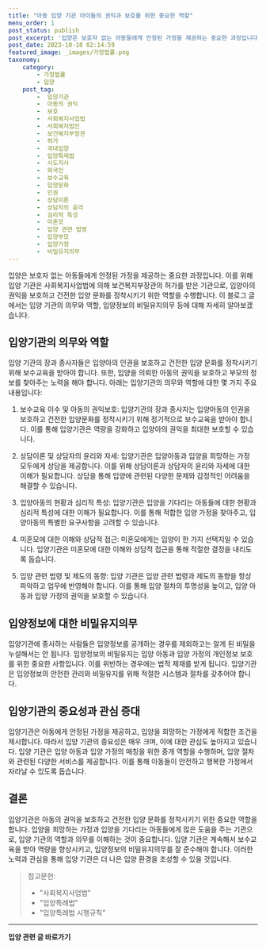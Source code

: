 ```yaml
---
title: "아동 입양 기관 아이들의 권익과 보호를 위한 중요한 역할"
menu_order: 1
post_status: publish
post_excerpt: '입양은 보호자 없는 아동들에게 안정된 가정을 제공하는 중요한 과정입니다. 이를 위해 입양 기관은 사회복지사업법에 의해 보건복지부장관의 허가를 받은 기관으로, 입양아의 권익을 보호하고 건전한 입양 문화를 정착시키기 위한 역할을 수행합니다. 이 블로그 글에서는 입양 기관의 의무와 역할, 입양정보의 비밀유지의무 등에 대해 자세히 알아보겠습니다.'
post_date: 2023-10-18 02:14:59
featured_image: _images/가정법률.png
taxonomy:
    category:
        - 가정법률
        - 입양
    post_tag:
        -  입양기관
        -  아동의 권익
        -  보호
        -  사회복지사업법
        -  사회복지법인
        -  보건복지부장관
        -  허가
        -  국내입양
        -  입양특례법
        -  시도지사
        -  외국인
        -  보수교육
        -  입양문화
        -  인권
        -  상담이론
        -  상담자의 윤리
        -  심리적 특성
        -  미혼모
        -  입양 관련 법령
        -  입양부모
        -  입양가정
        -  비밀유지의무
---
```




입양은 보호자 없는 아동들에게 안정된 가정을 제공하는 중요한 과정입니다. 이를 위해 입양 기관은 사회복지사업법에 의해 보건복지부장관의 허가를 받은 기관으로, 입양아의 권익을 보호하고 건전한 입양 문화를 정착시키기 위한 역할을 수행합니다. 이 블로그 글에서는 입양 기관의 의무와 역할, 입양정보의 비밀유지의무 등에 대해 자세히 알아보겠습니다.

## 입양기관의 의무와 역할

입양 기관의 장과 종사자들은 입양아의 인권을 보호하고 건전한 입양 문화를 정착시키기 위해 보수교육을 받아야 합니다. 또한, 입양을 의뢰한 아동의 권익을 보호하고 부모의 정보를 찾아주는 노력을 해야 합니다. 아래는 입양기관의 의무와 역할에 대한 몇 가지 주요 내용입니다:

1. 보수교육 이수 및 아동의 권익보호: 입양기관의 장과 종사자는 입양아동의 인권을 보호하고 건전한 입양문화를 정착시키기 위해 정기적으로 보수교육을 받아야 합니다. 이를 통해 입양기관은 역량을 강화하고 입양아의 권익을 최대한 보호할 수 있습니다.

2. 상담이론 및 상담자의 윤리와 자세: 입양기관은 입양아동과 입양을 희망하는 가정 모두에게 상담을 제공합니다. 이를 위해 상담이론과 상담자의 윤리와 자세에 대한 이해가 필요합니다. 상담을 통해 입양에 관련된 다양한 문제와 감정적인 어려움을 해결할 수 있습니다.

3. 입양아동의 현황과 심리적 특성: 입양기관은 입양을 기다리는 아동들에 대한 현황과 심리적 특성에 대한 이해가 필요합니다. 이를 통해 적합한 입양 가정을 찾아주고, 입양아동의 특별한 요구사항을 고려할 수 있습니다.

4. 미혼모에 대한 이해와 상담적 접근: 미혼모에게는 입양이 한 가지 선택지일 수 있습니다. 입양기관은 미혼모에 대한 이해와 상담적 접근을 통해 적절한 결정을 내리도록 돕습니다.

5. 입양 관련 법령 및 제도의 동향: 입양 기관은 입양 관련 법령과 제도의 동향을 항상 파악하고 업무에 반영해야 합니다. 이를 통해 입양 절차의 투명성을 높이고, 입양 아동과 입양 가정의 권익을 보호할 수 있습니다.

## 입양정보에 대한 비밀유지의무

입양기관에 종사하는 사람들은 입양정보를 공개하는 경우를 제외하고는 알게 된 비밀을 누설해서는 안 됩니다. 입양정보의 비밀유지는 입양 아동과 입양 가정의 개인정보 보호를 위한 중요한 사항입니다. 이를 위반하는 경우에는 법적 제재를 받게 됩니다. 입양기관은 입양정보의 안전한 관리와 비밀유지를 위해 적절한 시스템과 절차를 갖추어야 합니다.

## 입양기관의 중요성과 관심 증대

입양기관은 아동에게 안정된 가정을 제공하고, 입양을 희망하는 가정에게 적합한 조건을 제시합니다. 따라서 입양 기관의 중요성은 매우 크며, 이에 대한 관심도 높아지고 있습니다. 입양 기관은 입양 아동과 입양 가정의 매칭을 위한 중개 역할을 수행하며, 입양 절차와 관련된 다양한 서비스를 제공합니다. 이를 통해 아동들이 안전하고 행복한 가정에서 자라날 수 있도록 돕습니다.

## 결론

입양기관은 아동의 권익을 보호하고 건전한 입양 문화를 정착시키기 위한 중요한 역할을 합니다. 입양을 희망하는 가정과 입양을 기다리는 아동들에게 많은 도움을 주는 기관으로, 입양 기관의 역할과 의무를 이해하는 것이 중요합니다. 입양 기관은 계속해서 보수교육을 받아 역량을 향상시키고, 입양정보의 비밀유지의무를 잘 준수해야 합니다. 이러한 노력과 관심을 통해 입양 기관은 더 나은 입양 환경을 조성할 수 있을 것입니다.

> 참고문헌:
> - "사회복지사업법"
> - "입양특례법"
> - "입양특례법 시행규칙"





















<!-- wp:separator -->
<hr class="wp-block-separator has-alpha-channel-opacity"/>
<!-- /wp:separator -->

<!-- wp:group {"backgroundColor":"base","layout":{"type":"constrained"}} -->
<div class="wp-block-group has-base-background-color has-background"><!-- wp:paragraph {"align":"center","fontSize":"medium"} -->
<p class="has-text-align-center has-large-font-size"><strong>입양 관련 글 바로가기</strong></p>
<!-- /wp:paragraph -->


<!-- wp:latest-posts
{"categories":[{"id":1407,"count":19,"description":"","link":"https://uknowlaw.com/category/%ec%9e%85%ec%96%91/","name":"입양","slug":"입양","taxonomy":"category","parent":0,"meta":[],"_links":{"self":[{"href":"https://uknowlaw.com/wp-json/wp/v2/categories/1407"}],"collection":[{"href":"https://uknowlaw.com/wp-json/wp/v2/categories"}],"about":[{"href":"https://uknowlaw.com/wp-json/wp/v2/taxonomies/category"}],"wp:post_type":[{"href":"https://uknowlaw.com/wp-json/wp/v2/posts?categories=1407"}],"curies":[{"name":"wp","href":"https://api.w.org/{rel}","templated":true}]}}],"postsToShow":100,"excerptLength":28,"postLayout":"grid","columns":2,"featuredImageAlign":"left","featuredImageSizeSlug":"large","fontSize":"small"} /--></div>
<!-- /wp:group -->